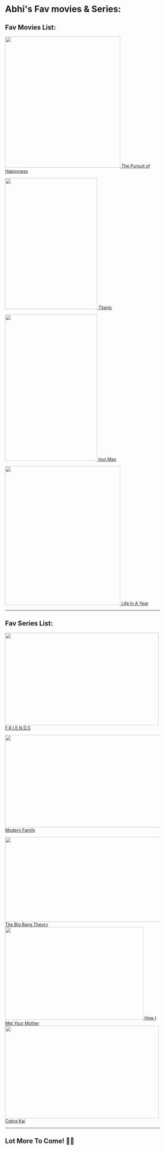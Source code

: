 <h1> Abhi's Fav movies & Series:</h1>
<h2>Fav Movies List:</h2>

<a href="https://en.wikipedia.org/wiki/The_Pursuit_of_Happyness"><img src="https://upload.wikimedia.org/wikipedia/en/8/81/Poster-pursuithappyness.jpg" width="375" height="425">
<a href="https://en.wikipedia.org/wiki/The_Pursuit_of_Happyness" >The Pursuit of Happyness</a>

<a href="https://www.hotstar.com/in/movies/titanic/1770001166"><img src="https://c8.alamy.com/comp/PXNB80/titanic-original-movie-poster-PXNB80.jpg " width="300" height="425">
<a href="https://www.hotstar.com/in/movies/titanic/1770001166">Titanic</a>

<a href="https://www.hotstar.com/in/movies/iron-man/1660000038"><img src="https://images.affiches-et-posters.com/albums/3/55309/poster-film-iron-man-1.jpg" width="300" height="475">
<a href="https://www.hotstar.com/in/movies/iron-man/1660000038">Iron Man</a>

<a href="https://www.primevideo.com/dp/amzn1.dv.gti.06bbea93-3c9e-d08c-95b4-fe4d450f5816?autoplay=0&ref_=atv_cf_strg_wb"><img src="https://www.themoviedb.org/t/p/original/DUjo2ZxSQcrGmqy4aWXjDlfI21.jpg  " width="375" height="450">
<a href="https://www.primevideo.com/dp/amzn1.dv.gti.06bbea93-3c9e-d08c-95b4-fe4d450f5816?autoplay=0&ref_=atv_cf_strg_wb">Life In A Year</a>
<hr/>

<h2>Fav Series List:</h2>


<a href="https://www.netflix.com/search?q=fr&jbv=70153404"> <img src="http://www.stunningalways.com/wp-content/uploads/2015/12/Friends-together-withtitle-friends.jpg" width="500" height="300"></a>
<a href="https://en.wikipedia.org/wiki/Friends">F.R.I.E.N.D.S</a>

<a href="https://www.hotstar.com/in/shows/modern-family/8549"> <img src="https://cdn1.edgedatg.com/aws/v2/abc/ModernFamily/showimages/cae29355a2f177539897e6db1d9b0861/1200x627-Q80_cae29355a2f177539897e6db1d9b0861.jpg " width="520" height="300">
<a href="https://www.hotstar.com/in/shows/modern-family/8549">Modern Family</a>

<a href="https://www.primevideo.com/region/eu/detail/0T62J95K9OZUIUU1IO83WM564M/ref=atv_sr_fle_c_Tn74RA_1_1_1?sr=1-1&pageTypeIdSource=ASIN&pageTypeId=B07CH2VCVC&qid=1721789011366">
<img src="https://scontent.fvga3-1.fna.fbcdn.net/v/t39.30808-6/416382371_930185588471680_7132448839011184294_n.jpg?_nc_cat=108&ccb=1-7&_nc_sid=cc71e4&_nc_ohc=35D_pRqJK2oQ7kNvgHAiy3w&_nc_ht=scontent.fvga3-1.fna&oh=00_AYBGUpyt3w4ySni3Ea346V-_QgJt3jzzEOdbnkaS9BQPFg&oe=66A624F5 "width= "550" height="275">
<a href="https://en.wikipedia.org/wiki/The_Big_Bang_Theory">The Big Bang Theory</a>

<a href="https://www.hotstar.com/in/shows/how-i-met-your-mother/8323">
<img src="https://images4.fanpop.com/image/photos/23900000/How-I-Met-Your-Mother-how-i-met-your-mother-23910966-1600-1200.jpg "width="450" height="300">
<a href="https://www.hotstar.com/in/shows/how-i-met-your-mother/8323">How I Met Your Mother</a>

<a href="https://www.netflix.com/search?q=cobra&jbv=81002370">
<img src="https://www.thebanner.org/sites/default/files/styles/article_detail_header/public/MM-420%20Cobra%20Kai.jpg?itok=WCeX1LpH "width="500" height="300">
<a href="https://www.netflix.com/search?q=cobra%20kai&jbv=81002370">Cobra Kai</a>

<hr/>
<h2>Lot More To Come! 👊🏻</h2>
